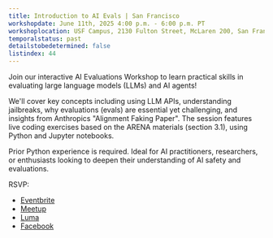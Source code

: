 ```yaml
---
title: Introduction to AI Evals | San Francisco 
workshopdate: June 11th, 2025 4:00 p.m. - 6:00 p.m. PT
workshoplocation: USF Campus, 2130 Fulton Street, McLaren 200, San Francisco CA 94117 Room MC 251
temporalstatus: past
detailstobedetermined: false
listindex: 44
---
```

Join our interactive AI Evaluations Workshop to learn practical skills in evaluating large language models (LLMs) and AI agents! 

We'll cover key concepts including using LLM APIs, understanding jailbreaks, why evaluations (evals) are essential yet challenging, and insights from Anthropics "Alignment Faking Paper". 
The session features live coding exercises based on the ARENA materials (section 3.1), using Python and Jupyter notebooks. 

Prior Python experience is required. Ideal for AI practitioners, researchers, or enthusiasts looking to deepen their understanding of AI safety and evaluations.

RSVP:
+ [Eventbrite](https://www.eventbrite.com/e/1383192488969?aff=oddtdtcreator)
+ [Meetup](https://www.meetup.com/ai-safety-awareness-group-san-francisco/events/308093454/?eventOrigin=group_upcoming_events)
+ [Luma](https://lu.ma/4443e4ff)
+ [Facebook](https://www.facebook.com/share/18hGH1YiMC/)
